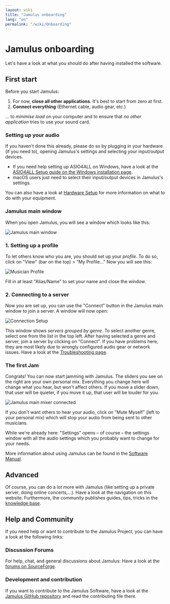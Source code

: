 ```yaml
---
layout: wiki
title: "Jamulus onboarding"
lang: "en"
permalink: "/wiki/Onboarding"
---
```

# Jamulus onboarding
Let's have a look at what you should do after having installed the software.
## First start
Before you start Jamulus:
1. For now, **close all other applications**. It's best to start from zero at first.
1. **Connect everything** (Ethernet cable, audio gear, etc.)

... to *minimise load* on your computer and to ensure that *no other application* tries to use your sound card.

### Setting up your audio
If you haven't done this already, please do so by plugging in your hardware (if you need to), opening Jamulus's settings and selecting your input/output devices.

* If you need help setting up ASIO4ALL on Windows, have a look at the [ASIO4ALL Setup guide on the Windows installation page](Installation-for-Windows#setting-up-asio4all).
* macOS users just need to select their input/output devices in Jamulus's settings.

You can also have a look at [Hardware Setup](Hardware-Setup) for more information on what to do with your equipment.

### Jamulus main window
When you open Jamulus, you will see a window which looks like this:

![Jamulus main window](https://user-images.githubusercontent.com/20726856/100796017-4cfa4500-3420-11eb-9d35-aa206d392a5a.png)

### 1. Setting up a profile
To let others know who you are, you should set up your *profile*. To do so, click on "View" (bar on the top) > "My Profile..."
Now you will see this:

![Musician Profile](https://user-images.githubusercontent.com/20726856/100796411-e590c500-3420-11eb-9b62-e50d02cb009b.png)

Fill in at least "Alias/Name" to set your name and close the window.

### 2. Connecting to a server
Now you are set up, you can use the "Connect" button in the Jamulus main window to join a server. A window will now open:

![Connection Setup](https://user-images.githubusercontent.com/20726856/102825226-a1b92c00-43de-11eb-9aa9-21d7a8576f5c.png)

This window shows *servers grouped by genre*. To select another genre, select one from the list in the top left. After having selected a genre and server, join a server by clicking on "Connect". If you have problems here, they are most likely due to wrongly configured audio gear or network issues. Have a look at the [Troubleshooting page](Client-Troubleshooting).

### The first Jam
Congrats! You can now start jamming with Jamulus. The sliders you see on the right are your own personal mix. Everything you change here will change what you hear, but won't affect others. If you move a slider down, that user will be quieter, if you move it up, that user will be louder for you.

![Jamulus main mixer connected](https://user-images.githubusercontent.com/20726856/100801241-01e43000-3428-11eb-8d61-e03b5e648971.png)

If you don't want others to hear your audio, click on "Mute Myself" (left to your personal mix) which will stop your audio from being sent to other musicians.

While we're already here: "Settings" opens – of course – the settings window with all the audio settings which you probably want to change for your needs.

More information about using Jamulus can be found in the [Software Manual](Software-Manual).

## Advanced
 Of course, you can do a lot more with Jamulus (like setting up a private server, doing online concerts,...). Have a look at the navigation on this website. Furthermore, the community publishes guides, tips, tricks in the [knowledge base](/kb/).

## Help and Community
If you need help or want to contribute to the Jamulus Project, you can have a look at the following links:

### Discussion Forums
For help, chat, and general discussions about Jamulus: Have a look at the [forums on SourceForge](https://sourceforge.net/p/llcon/discussion/).

### Development and contribution
If you want to contribute to the Jamulus Software, have a look at the [Jamulus GitHub repository](https://github.com/jamuluswebsite/jamulus/) and read the contributing file there.

<!--Besides that, you can also contribute to this documentation: see the [Jamulus Website GitHub repository](https://github.com/jamulussoftware/jamuluswebsite) and have a look at the contribution file there.-->

